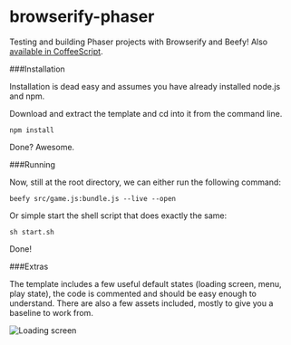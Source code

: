 browserify-phaser
=================

Testing and building Phaser projects with Browserify and Beefy! Also [available in CoffeeScript](https://github.com/OttoRobba/browserify-phaser-coffeescript).

###Installation

Installation is dead easy and assumes you have already installed node.js and npm.

Download and extract the template and cd into it from the command line.

    npm install    

Done? Awesome.

###Running

Now, still at the root directory, we can either run the following command:

    beefy src/game.js:bundle.js --live --open
    
Or simple start the shell script that does exactly the same:

    sh start.sh
    
Done!

###Extras

The template includes a few useful default states (loading screen, menu, play state), the code is commented and should be easy enough to understand. There are also a few assets included, mostly to give you a baseline to work from.

![Loading screen](http://i.imgur.com/eDImkI5.png)
